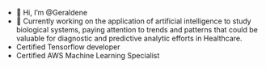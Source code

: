 - 👋 Hi, I’m @Geraldene
- 👀 Currently working on the application of artificial intelligence to study biological systems, paying attention to trends and patterns that could be valuable for diagnostic and predictive analytic efforts in Healthcare.
- Certified Tensorflow developer
- Certified AWS Machine Learning Specialist

<!---
Geraldene/Geraldene is a ✨ special ✨ repository because its `README.md` (this file) appears on your GitHub profile.
You can click the Preview link to take a look at your changes.
--->
